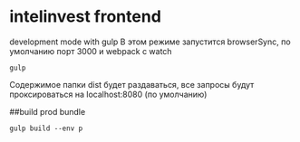 # intelinvest frontend

development mode with gulp
В этом режиме запустится browserSync, по умолчанию порт 3000 и webpack с watch

```
gulp
```
Содержимое папки dist будет раздаваться, все запросы будут проксироваться на localhost:8080 (по умолчанию)

##build prod bundle
```
gulp build --env p
```
